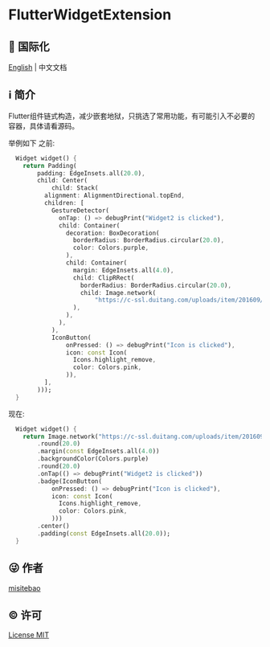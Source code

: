 # FlutterWidgetExtension
## :large_blue_circle: 国际化

[English](README.md) | 中文文档

## :information_source: 简介

Flutter组件链式构造，减少嵌套地狱，只挑选了常用功能，有可能引入不必要的容器，具体请看源码。

举例如下
之前:
```dart
  Widget widget() {
    return Padding(
        padding: EdgeInsets.all(20.0),
        child: Center(
            child: Stack(
          alignment: AlignmentDirectional.topEnd,
          children: [
            GestureDetector(
              onTap: () => debugPrint("Widget2 is clicked"),
              child: Container(
                decoration: BoxDecoration(
                  borderRadius: BorderRadius.circular(20.0),
                  color: Colors.purple,
                ),
                child: Container(
                  margin: EdgeInsets.all(4.0),
                  child: ClipRRect(
                    borderRadius: BorderRadius.circular(20.0),
                    child: Image.network(
                        "https://c-ssl.duitang.com/uploads/item/201609/20/20160920124307_mcZHQ.thumb.1000_0.jpeg"),
                  ),
                ),
              ),
            ),
            IconButton(
                onPressed: () => debugPrint("Icon is clicked"),
                icon: const Icon(
                  Icons.highlight_remove,
                  color: Colors.pink,
                )),
          ],
        )));
  }
```
现在:
```dart
  Widget widget() {
    return Image.network("https://c-ssl.duitang.com/uploads/item/201609/20/20160920124307_mcZHQ.thumb.1000_0.jpeg")
        .round(20.0)
        .margin(const EdgeInsets.all(4.0))
        .backgroundColor(Colors.purple)
        .round(20.0)
        .onTap(() => debugPrint("Widget2 is clicked"))
        .badge(IconButton(
            onPressed: () => debugPrint("Icon is clicked"),
            icon: const Icon(
              Icons.highlight_remove,
              color: Colors.pink,
            )))
        .center()
        .padding(const EdgeInsets.all(20.0));
  }
```
## :stuck_out_tongue_winking_eye: 作者

[misitebao](https://github.com/mamz)

## :copyright: 许可

[License MIT](LICENSE)
